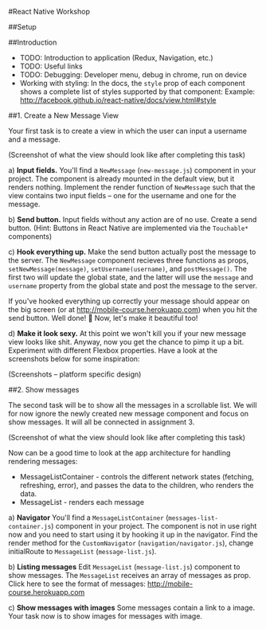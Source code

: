 #React Native Workshop

##Setup

##Introduction
- TODO: Introduction to application (Redux, Navigation, etc.)
- TODO: Useful links
- TODO: Debugging: Developer menu, debug in chrome, run on device
- Working with styling: In the docs, the `style` prop of each component shows a complete list of styles supported by that component: Example: http://facebook.github.io/react-native/docs/view.html#style

##1. Create a New Message View

Your first task is to create a view in which the user can input a username and a message.

(Screenshot of what the view should look like after completing this task)

a) __Input fields.__ You'll find a `NewMessage` (`new-message.js`) component in your project. The component is already mounted in the default view, but it renders nothing. Implement the render function of `NewMessage` such that the view contains two input fields – one for the username and one for the message.

b) __Send button.__ Input fields without any action are of no use. Create a send button. (Hint: Buttons in React Native are implemented via the `Touchable*` components)

c) __Hook everything up.__ Make the send button actually post the message to the server. The `NewMessage` component recieves three functions as props, `setNewMessage(message)`, `setUsername(username)`, and `postMessage()`. The first two will update the global state, and the latter will use the `message` and `username` property from the global state and post the message to the server.

If you've hooked everything up correctly your message should appear on the big screen (or at http://mobile-course.herokuapp.com) when you hit the send button. Well done! :punch: Now, let's make it beautiful too!

d) __Make it look sexy.__ At this point we won't kill you if your new message view looks like shit. Anyway, now you get the chance to pimp it up a bit. Experiment with different Flexbox properties. Have a look at the screenshots below for some inspiration:

(Screenshots – platform specific design)

##2. Show messages

The second task will be to show all the messages in a scrollable list. We will for now ignore the newly created new message component and focus on show messages. It will all be connected in assignment 3.

(Screenshot of what the view should look like after completing this task)

Now can be a good time to look at the app architecture for handling rendering messages:

- MessageListContainer - controls the different network states (fetching, refreshing, error), and passes the data to the children, who renders the data.
- MessageList - renders each message

a) __Navigator__ You'll find a `MessageListContainer` (`messages-list-container.js`) component in your project. The component is not in use right now and you need to start using it by hooking it up in the navigator. Find the render method for the `CustomNavigator` (`navigation/navigator.js`), change initialRoute to `MessageList` (`message-list.js`).

b) __Listing messages__ Edit `MessageList` (`message-list.js`) component to show messages. The `MessageList` receives an array of messages as prop. Click here to see the format of messages:
http://mobile-course.herokuapp.com

c) __Show messages with images__ Some messages contain a link to a image. Your task now is to show images for messages with image.

